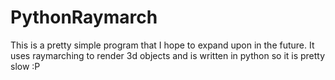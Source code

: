 # PythonRaymarch
This is a pretty simple program that I hope to expand upon in the future. It uses raymarching to render 3d objects and is written in python so it is pretty slow :P
